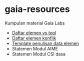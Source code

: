 # gaia-resources
Kumpulan material Gaia Labs

- [Daftar elemen vs tool](./daftar-elemen-per-tool.csv)
- [Daftar elemen konflik](./daftar-elemen-konflik.csv)
- [Template penulisan data elemen](./template-data-elemen.md)
- Statemen Modul AIME
- Statemen Modul CSI
dasa
